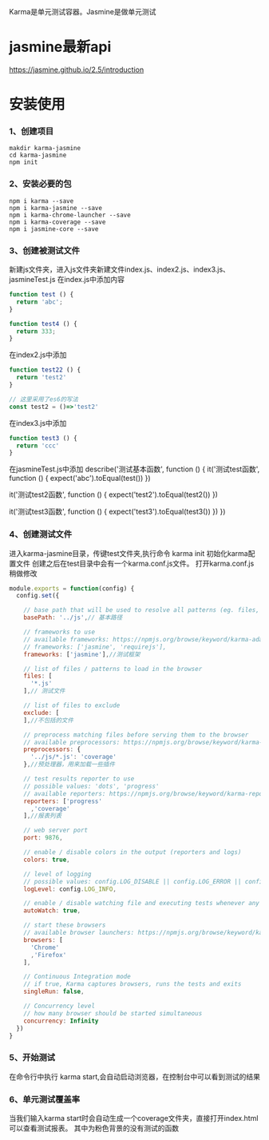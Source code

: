 Karma是单元测试容器。Jasmine是做单元测试
# jasmine最新api
https://jasmine.github.io/2.5/introduction

# 安装使用
### 1、创建项目
```shell 
makdir karma-jasmine
cd karma-jasmine
npm init
```

### 2、安装必要的包
```shell
npm i karma --save
npm i karma-jasmine --save
npm i karma-chrome-launcher --save
npm i karma-coverage --save
npm i jasmine-core --save
```

### 3、创建被测试文件
新建js文件夹，进入js文件夹新建文件index.js、index2.js、index3.js、jasmineTest.js
在index.js中添加内容
```javascript
function test () {
  return 'abc';
}

function test4 () {
  return 333;
}
```
在index2.js中添加
```javascript
function test22 () {
  return 'test2'
}

// 这里采用了es6的写法
const test2 = ()=>'test2'
```

在index3.js中添加
```javascript
function test3 () {
  return 'ccc'
}
```
在jasmineTest.js中添加
describe('测试基本函数', function () {
  it('测试test函数', function () {
    expect('abc').toEqual(test())
  })

  it('测试test2函数', function () {
    expect('test2').toEqual(test2())
  })

  it('测试test3函数', function () {
    expect('test3').toEqual(test3())
  })
})

### 4、创建测试文件
进入karma-jasmine目录，传键test文件夹,执行命令 karma init 初始化karma配置文件
创建之后在test目录中会有一个karma.conf.js文件。
打开karma.conf.js稍做修改
```javascript
module.exports = function(config) {
  config.set({

    // base path that will be used to resolve all patterns (eg. files, exclude)
    basePath: '../js',// 基本路径

    // frameworks to use
    // available frameworks: https://npmjs.org/browse/keyword/karma-adapter
    // frameworks: ['jasmine', 'requirejs'],
    frameworks: ['jasmine'],//测试框架

    // list of files / patterns to load in the browser
    files: [
      '*.js'
    ],// 测试文件

    // list of files to exclude
    exclude: [
    ],//不包括的文件

    // preprocess matching files before serving them to the browser
    // available preprocessors: https://npmjs.org/browse/keyword/karma-preprocessor
    preprocessors: {
      '../js/*.js': 'coverage'
    },//预处理器，用来加载一些插件

    // test results reporter to use
    // possible values: 'dots', 'progress'
    // available reporters: https://npmjs.org/browse/keyword/karma-reporter
    reporters: ['progress'
      ,'coverage'
    ],//报表列表

    // web server port
    port: 9876,

    // enable / disable colors in the output (reporters and logs)
    colors: true,

    // level of logging
    // possible values: config.LOG_DISABLE || config.LOG_ERROR || config.LOG_WARN || config.LOG_INFO || config.LOG_DEBUG
    logLevel: config.LOG_INFO,

    // enable / disable watching file and executing tests whenever any file changes
    autoWatch: true,

    // start these browsers
    // available browser launchers: https://npmjs.org/browse/keyword/karma-launcher
    browsers: [
      'Chrome'
      ,'Firefox'
    ],

    // Continuous Integration mode
    // if true, Karma captures browsers, runs the tests and exits
    singleRun: false,

    // Concurrency level
    // how many browser should be started simultaneous
    concurrency: Infinity
  })
}
```

### 5、开始测试
在命令行中执行 karma start,会自动启动浏览器，在控制台中可以看到测试的结果

### 6、单元测试覆盖率
当我们输入karma start时会自动生成一个coverage文件夹，直接打开index.html可以查看测试报表。
其中为粉色背景的没有测试的函数
